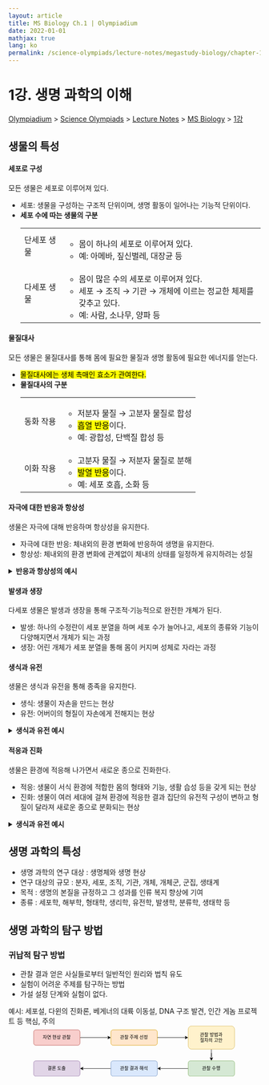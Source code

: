```yaml
---
layout: article
title: MS Biology Ch.1 | Olympiadium
date: 2022-01-01
mathjax: true
lang: ko
permalink: /science-olympiads/lecture-notes/megastudy-biology/chapter-1/
---
```

# 1강. 생명 과학의 이해

<a href="{{ site.homeurl }}">Olympiadium</a> > <a href="{{ site.homeurl }}science-olympiads/">Science Olympiads</a> > <a href="{{ site.homeurl }}science-olympiads/lecture-notes/">Lecture Notes</a> > <a href="{{ site.homeurl }}science-olympiads/lecture-notes/megastudy-biology/">MS Biology</a> > <a href="{{ site.homeurl }}science-olympiads/lecture-notes/megastudy-biology/chapter-1/">1강</a><br>

## 생물의 특성

#### 세포로 구성
<yellowboard> 모든 생물은 세포로 이루어져 있다. </yellowboard>
<greenborder><ul class="inbox">
	<li>세포: 생물을 구성하는 구조적 단위이며, 생명 활동이 일어나는 기능적 단위이다.</li>
	<li><b>세포 수에 따는 생물의 구분</b><br class="tiny">
		<table class="inbox">
		<tbody>
		<tr>
		<td>단세포 생물</td>
		<td><ul>
			<li>몸이 하나의 세포로 이루어져 있다. </li>
			<li>예: 아메바, 짚신벌레, 대장균 등</li>
		</ul></td>
		</tr>
		<tr>
		<td>다세포 생물</td>
		<td><ul>
			<li>몸이 많은 수의 세포로 이루어져 있다. </li>
			<li>세포 → 조직 → 기관 → 개체에 이르는 정교한 체제를 갖추고 있다. </li>
			<li>예: 사람, 소나무, 양파 등</li>
		</ul></td>
		</tr>
		</tbody>
		</table>
	</li>
</ul>
</greenborder>

#### 물질대사
<yellowboard>모든 생물은 물질대사를 통해 몸에 필요한 물질과 생명 활동에 필요한 에너지를 얻는다. </yellowboard>
<orangeborder><ul class="inbox">
	<li><mark class="yellow">물질대사에는 생체 촉매인 효소가 관여한다. </mark></li>
	<li><b>물질대사의 구분</b><br class="tiny">
		<table class="red">
		<tbody>
		<tr>
		<td>동화 작용</td>
		<td><ul>
			<li> 저분자 물질 → 고분자 물질로 합성</li>
			<li><mark class="red">흡열 반응</mark>이다. </li>
			<li>예: 광합성, 단백질 합성 등</li>
		</ul></td>
		</tr>
		<tr>
		<td>이화 작용</td>
		<td><ul>
			<li> 고분자 물질 → 저분자 물질로 분해</li>
			<li><mark class="red">발열 반응</mark>이다. </li>
			<li>예: 세포 호흡, 소화 등</li>
		</ul></td>
		</tr>
		</tbody>
		</table>
	</li>
</ul>
</orangeborder>

#### 자극에 대한 반응과 항상성
<yellowboard>생물은 자극에 대해 반응하며 항상성을 유지한다. </yellowboard>
<redborder><ul class="inbox">
	<li>자극에 대한 반응: 체내외의 환경 변화에 반응하여 생명을 유지한다. </li>
	<li>항상성: 체내외의 환경 변화에 관계없이 체내의 상태를 일정하게 유지하려는 성질</li>
</ul>
</redborder>
<pinkborder><details>
	<summary><b>반응과 항상성의 예시</b></summary>
	<table class="inbox orange">
	<tbody>
	<tr>
	<td>자극에 대한 반응</td>
	<td><ul>
		<li> 지렁이가 빛을 피해 이동한다. </li>
		<li> 식물이 빛을 향해 굽어 자란다. (식물의 굴광성) </li>
		<li> 파리지옥의 잎에 곤충이 닿으면 잎이 닫힌다. </li>
		<li> 미모사 잎은 다른 물체가 닿으면 오므라든다. </li>
		<li> 밝은 곳에서는 동공이 작아지고, 어두운 곳에서는 동공이 커진다. </li>
	</ul></td>
	</tr>
	<tr>
	<td>항상성</td>
	<td><ul>
		<li> 사람이 더울 때 땀을 흘려 체온을 조절한다. </li>
		<li> 신경계와 내분비계의 작용으로 혈당량이 조절된다. </li>
		<li> 물을 많이 마시면 오줌의 양이 늘어난다.  </li>
	</ul></td>
	</tr>
	</tbody>
	</table>
</details></pinkborder>

#### 발생과 생장
<yellowboard> 다세포 생물은 발생과 생장을 통해 구조적·기능적으로 완전한 개쳬가 된다. </yellowboard>
<skyblueborder><ul class="inbox">
	<li>발생: 하나의 수정란이 세포 분열을 하며 세포 수가 늘어나고, 세포의 종류와 기능이 다양해지면서 개체가 되는 과정</li>
	<li>생장: 어린 개체가 세포 분열을 통해 몸이 커지며 성체로 자라는 과정</li>
</ul>
</skyblueborder>

#### 생식과 유전
<yellowboard> 생물은 생식과 유전을 통해 종족을 유지한다. </yellowboard>
<blueborder><ul class="inbox">
	<li>생식: 생물이 자손을 만드는 현상</li>
	<li>유전: 어버이의 형질이 자손에게 전해지는 현상</li>
</ul>
</blueborder>
<pinkborder><details>
	<summary><b>생식과 유전 예시</b></summary>
	<table>
	<tbody>
	<tr>
	<td>생식</td>
	<td><ul>
		<li> 아메바는 분열법으로 번식한다. </li>
		<li> 효모는 출아법으로 번식한다. </li>
		<li> 사람은 생식세포의 수정을 통해 자손을 만든다. </li>
	</ul></td>
	</tr>
	<tr>
	<td>유전</td>
	<td><ul>
		<li> 어머니가 적록 색맹이면 아들도 적록 색맹이다. </li>
		<li> 부작형 귓불을 가진 부모 사이에서 태어난 자녀는 모두 부착형 귓불을 가진다. </li>
	</ul></td>
	</tr>
	</tbody>
	</table>
</details></pinkborder>

#### 적응과 진화
<yellowboard> 생물은 환경에 적응해 나가면서 새로운 종으로 진화한다.  </yellowboard>
<purpleborder><ul class="inbox">
	<li>적응: 생물이 서식 환경에 적합한 몸의 형태와 기능, 생활 습성 등을 갖게 되는 현상</li>
	<li>진화: 생물이 여러 세대에 걸쳐 환경에 적응한 결과 집단의 유전적 구성이 변하고 형질이 달라져 새로운 종으로 분화되는 현상</li>
</ul>
</purpleborder>
<pinkborder><details>
	<summary><b>생식과 유전 예시</b></summary>
	<table>
	<tbody>
	<tr>
	<td>생식</td>
	<td><ul>
		<li> 아메바는 분열법으로 번식한다. </li>
		<li> 효모는 출아법으로 번식한다. </li>
		<li> 사람은 생식세포의 수정을 통해 자손을 만든다. </li>
	</ul></td>
	</tr>
	<tr>
	<td>유전</td>
	<td><ul>
		<li> 어머니가 적록 색맹이면 아들도 적록 색맹이다. </li>
		<li> 부작형 귓불을 가진 부모 사이에서 태어난 자녀는 모두 부착형 귓불을 가진다. </li>
	</ul></td>
	</tr>
	</tbody>
	</table>
</details></pinkborder>

## 생명 과학의 특성
<yellowboard>
<ul class="inbox">
<li>생명 과학의 연구 대상 : 생명체와 생명 현상</li>
<li>연구 대상의 규모 : 분자, 세포, 조직, 기관, 개체, 개체군, 군집, 생태계</li>
<li>목적 : 생명의 본질을 규정하고 그 성과를 인류 복지 향상에 기여</li>
<li>종류 : 세포학, 해부학, 형태학, 생리학, 유전학, 발생학, 분류학, 생태학 등</li>
</ul>
</yellowboard>

## 생명 과학의 탐구 방법
### 귀납적 탐구 방법
<yellowboard>
<ul class="inbox">
<li>관찰 결과 얻은 사실들로부터 일반적인 원리와 법칙 유도</li>
<li>실험이 어려운 주제를 탐구하는 방법</li>
<li>가설 설정 단계와 실험이 없다.</li>
</ul></yellowboard>
<orangeborder>예시: 세포설, 다윈의 진화론, 베게너의 대륙 이동설, DNA 구조 발견, 인간 게놈 프로젝트 등</orangeborder>
<redborder> 핵심, 주의 </redborder>

<center>
<svg xmlns="http://www.w3.org/2000/svg" xmlns:xlink="http://www.w3.org/1999/xlink" version="1.1" width="80%" viewBox="-0.5 -0.5 522 131" style="max-width:100%;"><defs><style type="text/css">@import url(https://fonts.googleapis.com/css?family=Source+Sans+Pro);&#xa;@import url(https://fonts.googleapis.com/css?family=NanumMyeonjo);&#xa;@import url(https://fonts.googleapis.com/css?family=Nanum+Myeongjo);&#xa;@import url(https://fonts.googleapis.com/css?family=Noto+Serif+Korean);&#xa;@import url(https://fonts.googleapis.com/css?family=Noto+Serif);&#xa;@import url(https://fonts.googleapis.com/css?family=Noto+Serif+KR);&#xa;</style></defs><g><path d="M 120 30 L 193.63 30" fill="none" stroke="rgb(0, 0, 0)" stroke-miterlimit="10" pointer-events="stroke"/><path d="M 198.88 30 L 191.88 33.5 L 193.63 30 L 191.88 26.5 Z" fill="rgb(0, 0, 0)" stroke="rgb(0, 0, 0)" stroke-miterlimit="10" pointer-events="all"/><rect x="0" y="10" width="120" height="40" rx="6" ry="6" fill="#f8cecc" stroke="#b85450" pointer-events="all"/><g transform="translate(-0.5 -0.5)"><switch><foreignObject pointer-events="none" width="100%" height="100%" requiredFeatures="http://www.w3.org/TR/SVG11/feature#Extensibility" style="overflow: visible; text-align: left;"><div xmlns="http://www.w3.org/1999/xhtml" style="display: flex; align-items: unsafe center; justify-content: unsafe center; width: 118px; height: 1px; padding-top: 30px; margin-left: 1px;"><div data-drawio-colors="color: rgb(0, 0, 0); " style="box-sizing: border-box; font-size: 0px; text-align: center;"><div style="display: inline-block; font-size: 12px; font-family: &quot;Noto Serif KR&quot;; color: rgb(0, 0, 0); line-height: 1.2; pointer-events: all; white-space: normal; overflow-wrap: normal;"><font data-font-src="https://fonts.googleapis.com/css?family=Source+Sans+Pro">자연 현상 관찰</font></div></div></div></foreignObject><text x="60" y="34" fill="rgb(0, 0, 0)" font-family="Noto Serif KR" font-size="12px" text-anchor="middle">자연 현상 관찰</text></switch></g><path d="M 320 30 L 393.63 30" fill="none" stroke="rgb(0, 0, 0)" stroke-miterlimit="10" pointer-events="stroke"/><path d="M 398.88 30 L 391.88 33.5 L 393.63 30 L 391.88 26.5 Z" fill="rgb(0, 0, 0)" stroke="rgb(0, 0, 0)" stroke-miterlimit="10" pointer-events="all"/><rect x="200" y="10" width="120" height="40" rx="6" ry="6" fill="#ffe6cc" stroke="#d79b00" pointer-events="all"/><g transform="translate(-0.5 -0.5)"><switch><foreignObject pointer-events="none" width="100%" height="100%" requiredFeatures="http://www.w3.org/TR/SVG11/feature#Extensibility" style="overflow: visible; text-align: left;"><div xmlns="http://www.w3.org/1999/xhtml" style="display: flex; align-items: unsafe center; justify-content: unsafe center; width: 118px; height: 1px; padding-top: 30px; margin-left: 201px;"><div data-drawio-colors="color: rgb(0, 0, 0); " style="box-sizing: border-box; font-size: 0px; text-align: center;"><div style="display: inline-block; font-size: 12px; font-family: &quot;Noto Serif KR&quot;; color: rgb(0, 0, 0); line-height: 1.2; pointer-events: all; white-space: normal; overflow-wrap: normal;"><font data-font-src="https://fonts.googleapis.com/css?family=Source+Sans+Pro">관찰 주제 선정</font></div></div></div></foreignObject><text x="260" y="34" fill="rgb(0, 0, 0)" font-family="Noto Serif KR" font-size="12px" text-anchor="middle">관찰 주제 선정</text></switch></g><path d="M 460 60 L 460 80 L 460 70 L 460 83.63" fill="none" stroke="rgb(0, 0, 0)" stroke-miterlimit="10" pointer-events="stroke"/><path d="M 460 88.88 L 456.5 81.88 L 460 83.63 L 463.5 81.88 Z" fill="rgb(0, 0, 0)" stroke="rgb(0, 0, 0)" stroke-miterlimit="10" pointer-events="all"/><rect x="400" y="0" width="120" height="60" rx="9" ry="9" fill="#fff2cc" stroke="#d6b656" pointer-events="all"/><g transform="translate(-0.5 -0.5)"><switch><foreignObject pointer-events="none" width="100%" height="100%" requiredFeatures="http://www.w3.org/TR/SVG11/feature#Extensibility" style="overflow: visible; text-align: left;"><div xmlns="http://www.w3.org/1999/xhtml" style="display: flex; align-items: unsafe center; justify-content: unsafe center; width: 118px; height: 1px; padding-top: 30px; margin-left: 401px;"><div data-drawio-colors="color: rgb(0, 0, 0); " style="box-sizing: border-box; font-size: 0px; text-align: center;"><div style="display: inline-block; font-size: 12px; font-family: &quot;Noto Serif KR&quot;; color: rgb(0, 0, 0); line-height: 1.2; pointer-events: all; white-space: normal; overflow-wrap: normal;"><font data-font-src="https://fonts.googleapis.com/css?family=Noto+Serif+KR">관찰 방법과<br />절차의 고안</font></div></div></div></foreignObject><text x="460" y="34" fill="rgb(0, 0, 0)" font-family="Noto Serif KR" font-size="12px" text-anchor="middle">관찰 방법과...</text></switch></g><path d="M 400 110 L 326.37 110" fill="none" stroke="rgb(0, 0, 0)" stroke-miterlimit="10" pointer-events="stroke"/><path d="M 321.12 110 L 328.12 106.5 L 326.37 110 L 328.12 113.5 Z" fill="rgb(0, 0, 0)" stroke="rgb(0, 0, 0)" stroke-miterlimit="10" pointer-events="all"/><rect x="400" y="90" width="120" height="40" rx="6" ry="6" fill="#d5e8d4" stroke="#82b366" pointer-events="all"/><g transform="translate(-0.5 -0.5)"><switch><foreignObject pointer-events="none" width="100%" height="100%" requiredFeatures="http://www.w3.org/TR/SVG11/feature#Extensibility" style="overflow: visible; text-align: left;"><div xmlns="http://www.w3.org/1999/xhtml" style="display: flex; align-items: unsafe center; justify-content: unsafe center; width: 118px; height: 1px; padding-top: 110px; margin-left: 401px;"><div data-drawio-colors="color: rgb(0, 0, 0); " style="box-sizing: border-box; font-size: 0px; text-align: center;"><div style="display: inline-block; font-size: 12px; font-family: &quot;Noto Serif KR&quot;; color: rgb(0, 0, 0); line-height: 1.2; pointer-events: all; white-space: normal; overflow-wrap: normal;"><font data-font-src="https://fonts.googleapis.com/css?family=Noto+Serif+KR">관찰 수행</font></div></div></div></foreignObject><text x="460" y="114" fill="rgb(0, 0, 0)" font-family="Noto Serif KR" font-size="12px" text-anchor="middle">관찰 수행</text></switch></g><path d="M 200 110 L 126.37 110" fill="none" stroke="rgb(0, 0, 0)" stroke-miterlimit="10" pointer-events="stroke"/><path d="M 121.12 110 L 128.12 106.5 L 126.37 110 L 128.12 113.5 Z" fill="rgb(0, 0, 0)" stroke="rgb(0, 0, 0)" stroke-miterlimit="10" pointer-events="all"/><rect x="200" y="90" width="120" height="40" rx="6" ry="6" fill="#dae8fc" stroke="#6c8ebf" pointer-events="all"/><g transform="translate(-0.5 -0.5)"><switch><foreignObject pointer-events="none" width="100%" height="100%" requiredFeatures="http://www.w3.org/TR/SVG11/feature#Extensibility" style="overflow: visible; text-align: left;"><div xmlns="http://www.w3.org/1999/xhtml" style="display: flex; align-items: unsafe center; justify-content: unsafe center; width: 118px; height: 1px; padding-top: 110px; margin-left: 201px;"><div data-drawio-colors="color: rgb(0, 0, 0); " style="box-sizing: border-box; font-size: 0px; text-align: center;"><div style="display: inline-block; font-size: 12px; font-family: &quot;Noto Serif KR&quot;; color: rgb(0, 0, 0); line-height: 1.2; pointer-events: all; white-space: normal; overflow-wrap: normal;">관찰 결과 해석</div></div></div></foreignObject><text x="260" y="114" fill="rgb(0, 0, 0)" font-family="Noto Serif KR" font-size="12px" text-anchor="middle">관찰 결과 해석</text></switch></g><rect x="0" y="90" width="120" height="40" rx="6" ry="6" fill="#e1d5e7" stroke="#9673a6" pointer-events="all"/><g transform="translate(-0.5 -0.5)"><switch><foreignObject pointer-events="none" width="100%" height="100%" requiredFeatures="http://www.w3.org/TR/SVG11/feature#Extensibility" style="overflow: visible; text-align: left;"><div xmlns="http://www.w3.org/1999/xhtml" style="display: flex; align-items: unsafe center; justify-content: unsafe center; width: 118px; height: 1px; padding-top: 110px; margin-left: 1px;"><div data-drawio-colors="color: rgb(0, 0, 0); " style="box-sizing: border-box; font-size: 0px; text-align: center;"><div style="display: inline-block; font-size: 12px; font-family: &quot;Noto Serif KR&quot;; color: rgb(0, 0, 0); line-height: 1.2; pointer-events: all; white-space: normal; overflow-wrap: normal;">결론 도출</div></div></div></foreignObject><text x="60" y="114" fill="rgb(0, 0, 0)" font-family="Noto Serif KR" font-size="12px" text-anchor="middle">결론 도출</text></switch></g></g><switch><g requiredFeatures="http://www.w3.org/TR/SVG11/feature#Extensibility"/><a transform="translate(0,-5)" xlink:href="https://www.diagrams.net/doc/faq/svg-export-text-problems" target="_blank"><text text-anchor="middle" font-size="10px" x="50%" y="100%">Text is not SVG - cannot display</text></a></switch></svg>
</center>
